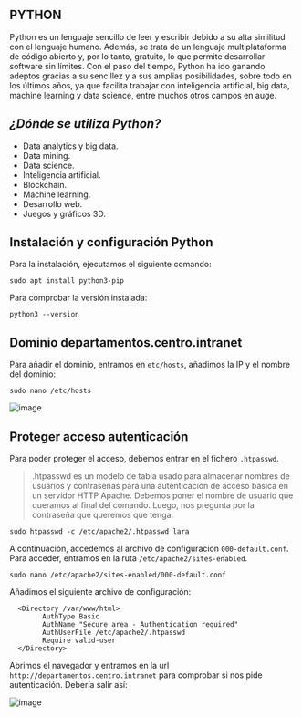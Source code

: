 ## PYTHON

Python es un lenguaje sencillo de leer y escribir debido a su alta similitud con el lenguaje humano. Además, se trata de un lenguaje multiplataforma de código abierto y, por lo tanto, gratuito, lo que permite desarrollar software sin límites. Con el paso del tiempo, Python ha ido ganando adeptos gracias a su sencillez y a sus amplias posibilidades, sobre todo en los últimos años, ya que facilita trabajar con inteligencia artificial, big data, machine learning y data science, entre muchos otros campos en auge. 

## _¿Dónde se utiliza Python?_
- Data analytics y big data.
- Data mining.
- Data science.
- Inteligencia artificial.
- Blockchain.
- Machine learning.
- Desarrollo web.
- Juegos y gráficos 3D.


## Instalación y configuración Python

Para la instalación, ejecutamos el siguiente comando:

```
sudo apt install python3-pip
```
Para comprobar la versión instalada:
```
python3 --version
```

## Dominio departamentos.centro.intranet
Para añadir el dominio, entramos en `etc/hosts`, añadimos la IP y el nombre del dominio:

```
sudo nano /etc/hosts
```
![image](https://user-images.githubusercontent.com/114391559/204754209-795faf72-0ee3-4962-b81d-b6df661b9ef4.png)

## Proteger acceso autenticación

Para poder proteger el acceso, debemos entrar en el fichero `.htpasswd`.
> .htpasswd es un modelo de tabla usado para almacenar nombres de usuarios y contraseñas para una autenticación de acceso básica en un servidor HTTP Apache.
Debemos poner el nombre de usuario que queramos al final del comando. Luego, nos pregunta por la contraseña que queremos que tenga.
```
sudo htpasswd -c /etc/apache2/.htpasswd lara
```
A continuación, accedemos al archivo de configuracion `000-default.conf`. 
Para acceder, entramos en la ruta `/etc/apache2/sites-enabled`.
```
sudo nano /etc/apache2/sites-enabled/000-default.conf
```
Añadimos el siguiente archivo de configuración:
```
  <Directory /var/www/html>
        AuthType Basic
        AuthName "Secure area - Authentication required"
        AuthUserFile /etc/apache2/.htpasswd
        Require valid-user
  </Directory>
```

Abrimos el navegador y entramos en la url `http://departamentos.centro.intranet` para comprobar si nos pide autenticación. 
Debería salir así:

![image](https://user-images.githubusercontent.com/114391559/204757792-e78f0346-5a51-454b-b172-2ea5429a10f1.png)

